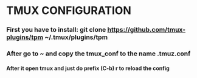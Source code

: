 # TMUX  CONFIGURATION

### First you have to install: git clone https://github.com/tmux-plugins/tpm ~/.tmux/plugins/tpm

### After go to ~ and copy the tmux_conf to the name .tmuz.conf

#### After it open tmux and just do prefix (C-b) r to reload the config
